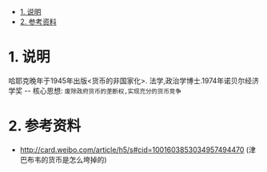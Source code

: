 <!-- TOC -->

- [1. 说明](#1-说明)
- [2. 参考资料](#2-参考资料)

<!-- /TOC -->


# 1. 说明

哈耶克晚年于1945年出版<货币的非国家化>.  法学,政治学博士.1974年诺贝尔经济学奖  -- 核心思想: `废除政府货币的垄断权,实现充分的货币竞争`

# 2. 参考资料

* http://card.weibo.com/article/h5/s#cid=1001603853034957494470 (津巴布韦的货币是怎么垮掉的)
